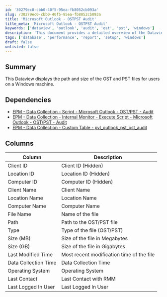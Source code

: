 ```yaml
---
id: '30279ec0-cbb0-40f5-95ea-fb8052cb093a'
slug: /30279ec0-cbb0-40f5-95ea-fb8052cb093a
title: 'Microsoft Outlook - OSTPST Audit'
title_meta: 'Microsoft Outlook - OSTPST Audit'
keywords: ['dataview', 'outlook', 'audit', 'ost', 'pst', 'windows']
description: 'This document provides a detailed overview of the Dataview that displays the path and size of OST and PST files for users on a Windows machine. It includes dependencies, column descriptions, and data collection details essential for monitoring Outlook files.'
tags: ['database', 'performance', 'report', 'setup', 'windows']
draft: false
unlisted: false
---
```


## Summary

This Dataview displays the path and size of the OST and PST files for users on a Windows machine.

## Dependencies

- [EPM - Data Collection - Script - Microsoft Outlook - OST/PST - Audit](/docs/2029ecbe-c5f8-431e-9643-7aed63bec6d8)
- [EPM - Data Collection - Internal Monitor - Execute Script - Microsoft Outlook - OST/PST - Audit](/docs/d801eb05-05a3-4271-aa8c-a8ea4941f4eb)
- [EPM - Data Collection - Custom Table - pvl_outlook_pst_ost_audit](/docs/bea56cbb-3761-452a-9493-08a88bc6dbab)

## Columns

| Column                     | Description                                                  |
|---------------------------|--------------------------------------------------------------|
| Client ID                 | Client ID (Hidden)                                          |
| Location ID               | Location ID (Hidden)                                        |
| Computer ID               | Computer ID (Hidden)                                        |
| Client Name               | Client Name                                                |
| Location Name             | Location Name                                              |
| Computer Name             | Computer Name                                              |
| File Name                 | Name of the file                                           |
| Path                      | Path to the OST/PST file                                   |
| Type                      | Type of the file (OST/PST)                                 |
| Size (MB)                | Size of the file in Megabytes                              |
| Size (GB)                | Size of the file in Gigabytes                              |
| Last Modified Time        | Most recent modification time of the file                  |
| Data Collection Time      | Data Collection Time                                        |
| Operating System          | Operating System                                            |
| Last Contact              | Last Contact with RMM                                      |
| Last Logged In User       | Last Logged In User                                        |

